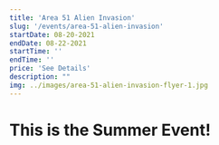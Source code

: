 ```yaml
---
title: 'Area 51 Alien Invasion'
slug: '/events/area-51-alien-invasion'
startDate: 08-20-2021
endDate: 08-22-2021
startTime: ''
endTime: ''
price: 'See Details'
description: ""
img: ../images/area-51-alien-invasion-flyer-1.jpg
---
```


# This is the Summer Event! 
